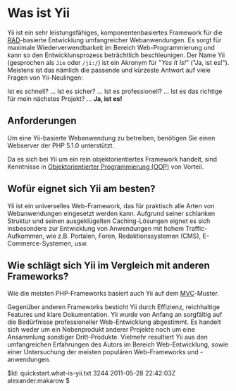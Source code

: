 Was ist Yii
===========

Yii ist ein sehr leistungsfähiges, komponentenbasiertes Framework für die
[RAD](http://de.wikipedia.org/wiki/Rapid_Application_Development)-basierte Entwicklung 
umfangreicher Webanwendungen. Es sorgt für maximale
Wiederverwendbarkeit im Bereich Web-Programmierung und kann so den 
Entwicklunsprozess beträchtlich beschleunigen. Der Name Yii 
(gesprochen als `Jie` oder `/ji:/`) ist ein Akronym für "*Yes It Is!*" ("Ja,
ist es!"). Meistens ist das nämlich die passende und kürzeste Antwort auf
viele Fragen von Yii-Neulingen:

Ist es schnell? ... Ist es sicher? ... Ist es professionell? ... Ist es das
richtige für mein nächstes Projekt? ... **Ja, ist es!**

Anforderungen
-------------

Um eine Yii-basierte Webanwendung zu betreiben, benötigen Sie einen
Webserver der PHP 5.1.0 unterstützt.

Da es sich bei Yii um ein rein objektorientiertes Framework handelt,
sind Kenntnisse in [Objektorientierter Programmierung
(OOP)](http://de.wikipedia.org/wiki/Objektorientierte_Programmierung) von Vorteil.

Wofür eignet sich Yii am besten?
--------------------------------

Yii ist ein universelles Web-Framework, das für praktisch alle Arten
von Webanwendungen eingesetzt werden kann.
Aufgrund seiner schlanken Struktur und seinen ausgeklügelten Caching-Lösungen
eignet es sich insbesondere zur Entwicklung von Anwendungen mit hohem
Traffic-Aufkommen, wie z.B. Portalen, Foren, Redaktionssystemen (CMS),
E-Commerce-Systemen, usw.

Wie schlägt sich Yii im Vergleich mit anderen Frameworks?
---------------------------------------------------------

Wie die meisten PHP-Frameworks basiert auch Yii auf dem
[MVC](http://de.wikipedia.org/wiki/Model_View_Controller)-Muster.

Gegenüber anderen Frameworks besticht Yii durch Effizienz, 
reichhaltige Features und klare Dokumentation. Yii wurde von
Anfang an sorgfältig auf die Bedürfnisse professioneller
Web-Entwicklung abgestimmt. Es handelt sich weder um ein Nebenprodukt anderer
Projekte noch um eine Ansammlung sonstiger Dritt-Produkte. Vielmehr
resultiert Yii aus den umfangreichen Erfahrungen des Autors im Bereich Web-Entwicklung,
sowie einer Untersuchung der meisten populären Web-Frameworks und -anwendungen.

<div class="revision">$Id: quickstart.what-is-yii.txt 3244 2011-05-28 22:42:03Z alexander.makarow $</div>
